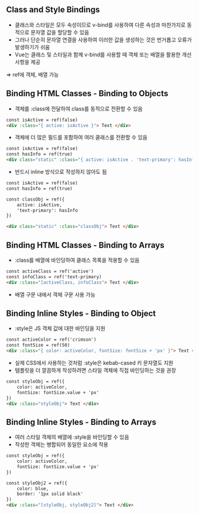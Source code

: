 ## Class and Style Bindings

- 클래스와 스타일은 모두 속성이므로 v-bind를 사용하여 다른 속성과 마찬가지로 동적으로 문자열 값을 할당할 수 있음
- 그러나 단순히 문자열 연결을 사용하여 이러한 값을 생성하는 것은 번거롭고 오류가 발생하기가 쉬움
- Vue는 클래스 및 스타일과 함께 v-bind를 사용할 때 객체 또는 배열을 활용한 개선 사항을 제공

⇒ ref에 객체, 배열 가능

## Binding HTML Classes - Binding to Objects

- 객체를 :class에 전달하여 class를 동적으로 전환할 수 있음

```html
const isActive = ref(false)
<div :class="{ active: isActive }"> Text </div>
```

- 객체에 더 많은 필드를 포함하여 여러 클래스를 전환할 수 있음

```html
const isActive = ref(false)
const hasInfo = ref(true)
<div class="static" :class="{ active: isActive . 'text-primary': hasInfo}"> Text </div>
```

- 반드시 inline 방식으로 작성하지 않아도 됨

```html
const isActive = ref(false)
const hasInfo = ref(true)

const classObj = ref({
	active: isActive,
	'text-primary': hasInfo
})

<div class="static" :class="classObj"> Text </div>
```

## Binding HTML Classes - Binding to Arrays

- :class를 배열에 바인딩하여 클래스 목록을 적용할 수 있음

```html
const activeClass = ref('active')
const infoClass = ref('text-primary)
<div :class="[activeClass, infoClass"> Text </div>
```

- 배열 구문 내에서 객체 구문 사용 가능

## Binding Inline Styles - Binding to Object

- :style은 JS 객체 값에 대한 바인딩을 지원

```html
const activeColor = ref('crimson')
const fontSize = ref(50)
<div :class="{ color: activeColor, fontSize: fontSize + 'px' }"> Text </div>
```

- 실제 CSS에서 사용하는 것처럼 :style은 kebab-cased 키 문자열도 지원
- 템플릿을 더 깔끔하게 작성하려면 스타일 객체에 직접 바인딩하는 것을 권장

```html
const styleObj = ref({
	color: activeColor,
	fontSize: fontSize.value + 'px'
})
<div :class="styleObj"> Text </div>
```

## Binding Inline Styles - Binding to Arrays

- 여러 스타일 객체의 배열에 :style을 바인딩할 수 있음
- 작성한 객체는 병합되어 동일한 요소에 적용

```html
const styleObj = ref({
	color: activeColor,
	fontSize: fontSize.value + 'px'
})

const styleObj2 = ref({
	color: blue,
	border: '1px solid black'
})
<div :class="[styleObj, styleObj2]"> Text </div>
```
